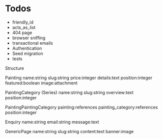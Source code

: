 # Todos

- friendly_id
- acts_as_list
- 404 page
- browser sniffing
- transactional emails
- Authentication
- Seed migration
- tests

Structure

Painting 
name:string
slug:string
price:integer
details:text
position:integer
featured:boolean
image:attachment

PaintingCategory (Series)
name:string
slug:string
overview:text
position:integer

PaintingPaintingCategory
painting:references
painting_category:references
position:integer

Enquiry
name:string
email:string
message:text

GenericPage
name:string
slug:string
content:text
banner:image
